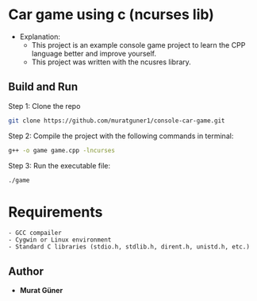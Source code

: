 # Car game using c (ncurses lib)


- Explanation: 
  - This project is an example console game project to learn the CPP language better and improve yourself.
  - This project was written with the ncusres library.


## Build and Run

Step 1: Clone the repo

```bash
git clone https://github.com/muratguner1/console-car-game.git
```

Step 2: Compile the project with the following commands in terminal:

```bash
g++ -o game game.cpp -lncurses
```

Step 3: Run the executable file:

```bash
./game
```

# Requirements
    - GCC compailer
    - Cygwin or Linux environment
    - Standard C libraries (stdio.h, stdlib.h, dirent.h, unistd.h, etc.)

## Author

- **Murat Güner**
